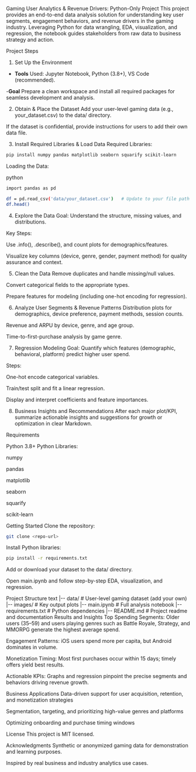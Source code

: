 
Gaming User Analytics & Revenue Drivers: Python-Only Project
This project provides an end-to-end data analysis solution for understanding key user segments, engagement behaviors, and revenue drivers in the gaming industry. Leveraging Python for data wrangling, EDA, visualization, and regression, the notebook guides stakeholders from raw data to business strategy and action.

Project Steps
1. Set Up the Environment
- **Tools** Used: Jupyter Notebook, Python (3.8+), VS Code (recommended).

-**Goal** Prepare a clean workspace and install all required packages for seamless development and analysis.

2. Obtain & Place the Dataset
Add your user-level gaming data (e.g., your_dataset.csv) to the data/ directory.

If the dataset is confidential, provide instructions for users to add their own data file.

3. Install Required Libraries & Load Data
Required Libraries:

```bash
pip install numpy pandas matplotlib seaborn squarify scikit-learn
```
Loading the Data:

python
```bash
import pandas as pd

df = pd.read_csv('data/your_dataset.csv')   # Update to your file path
df.head()
```
4. Explore the Data
Goal: Understand the structure, missing values, and distributions.

Key Steps:

Use .info(), .describe(), and count plots for demographics/features.

Visualize key columns (device, genre, gender, payment method) for quality assurance and context.

5. Clean the Data
Remove duplicates and handle missing/null values.

Convert categorical fields to the appropriate types.

Prepare features for modeling (including one-hot encoding for regression).

6. Analyze User Segments & Revenue Patterns
Distribution plots for demographics, device preference, payment methods, session counts.

Revenue and ARPU by device, genre, and age group.

Time-to-first-purchase analysis by game genre.

7. Regression Modeling
Goal: Quantify which features (demographic, behavioral, platform) predict higher user spend.

Steps:

One-hot encode categorical variables.

Train/test split and fit a linear regression.

Display and interpret coefficients and feature importances.

8. Business Insights and Recommendations
After each major plot/KPI, summarize actionable insights and suggestions for growth or optimization in clear Markdown.

Requirements

Python 3.8+
Python Libraries:

numpy

pandas

matplotlib

seaborn

squarify

scikit-learn

Getting Started
Clone the repository:

```bash
git clone <repo-url>
```
Install Python libraries:

```bash
pip install -r requirements.txt
```
Add or download your dataset to the data/ directory.

Open main.ipynb and follow step-by-step EDA, visualization, and regression.

Project Structure
text
|-- data/                     # User-level gaming dataset (add your own)
|-- images/                   # Key output plots
|-- main.ipynb                # Full analysis notebook
|-- requirements.txt          # Python dependencies
|-- README.md                 # Project readme and documentation
Results and Insights
Top Spending Segments: Older users (35–59) and users playing genres such as Battle Royale, Strategy, and MMORPG generate the highest average spend.

Engagement Patterns: iOS users spend more per capita, but Android dominates in volume.

Monetization Timing: Most first purchases occur within 15 days; timely offers yield best results.

Actionable KPIs: Graphs and regression pinpoint the precise segments and behaviors driving revenue growth.

Business Applications
Data-driven support for user acquisition, retention, and monetization strategies

Segmentation, targeting, and prioritizing high-value genres and platforms

Optimizing onboarding and purchase timing windows

License
This project is MIT licensed.

Acknowledgments
Synthetic or anonymized gaming data for demonstration and learning purposes.

Inspired by real business and industry analytics use cases.
